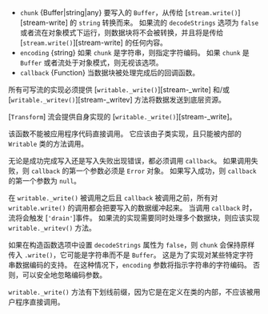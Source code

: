 <!-- YAML
changes:
  - version: v12.11.0
    pr-url: https://github.com/nodejs/node/pull/29639
    description: _write() is optional when providing _writev().
-->

* `chunk` {Buffer|string|any} 要写入的 `Buffer`，从传给 [`stream.write()`][stream-write] 的 `string` 转换而来。 
   如果流的 `decodeStrings` 选项为 `false` 或者流在对象模式下运行，则数据块将不会被转换，并且将是传给 [`stream.write()`][stream-write] 的任何内容。
* `encoding` {string} 如果 `chunk` 是字符串，则指定字符编码。
  如果 `chunk` 是 `Buffer` 或者流处于对象模式，则无视该选项。
* `callback` {Function} 当数据块被处理完成后的回调函数。

所有可写流的实现必须提供 [`writable._write()`][stream-_write] 和/或 [`writable._writev()`][stream-_writev] 方法将数据发送到底层资源。

[`Transform`] 流会提供自身实现的 [`writable._write()`][stream-_write]。

该函数不能被应用程序代码直接调用。
它应该由子类实现，且只能被内部的 `Writable` 类的方法调用。

无论是成功完成写入还是写入失败出现错误，都必须调用 `callback`。
如果调用失败，则 `callback` 的第一个参数必须是 `Error` 对象。
如果写入成功，则 `callback` 的第一个参数为 `null`。

在 `writable._write()` 被调用之后且 `callback` 被调用之前，所有对 `writable.write()` 的调用都会把要写入的数据缓冲起来。
当调用 `callback` 时，流将会触发 [`'drain'`]事件。
如果流的实现需要同时处理多个数据块，则应该实现 `writable._writev()` 方法。

如果在构造函数选项中设置 `decodeStrings` 属性为 `false`，则 `chunk` 会保持原样传入 `.write()`，它可能是字符串而不是 `Buffer`。
这是为了实现对某些特定字符串数据编码的支持。 
在这种情况下，`encoding` 参数将指示字符串的字符编码。 否则，可以安全地忽略编码参数。

`writable._write()` 方法有下划线前缀，因为它是在定义在类的内部，不应该被用户程序直接调用。

